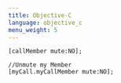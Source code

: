 ```yaml
---
title: Objective-C
language: objective_c
menu_weight: 5
---
```


```objective_c
[callMember mute:NO];

//Unmute my Member
[myCall.myCallMember mute:NO];

```

